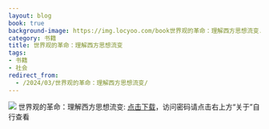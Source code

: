 ```yaml
---
layout: blog
book: true
background-image: https://img.locyoo.com/book世界观的革命：理解西方思想流变.jpg
category: 书籍
title: 世界观的革命：理解西方思想流变
tags:
- 书籍
- 社会
redirect_from:
  - /2024/03/世界观的革命：理解西方思想流变/
---
```

![](https://img.locyoo.com/book世界观的革命：理解西方思想流变.jpg)
世界观的革命：理解西方思想流变: <a name = "ref1" href="https://url18.ctfile.com/f/50983618-1437033089-c7653a?p=3619">点击下载</a>，访问密码请点击右上方“关于”自行查看
